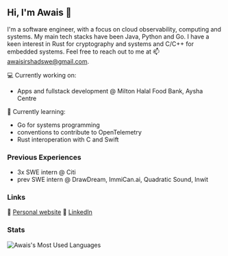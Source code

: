 ## Hi, I'm Awais 👋

I'm a software engineer, with a focus on cloud observability, computing and systems. My main tech stacks have been Java, Python and Go. I have a keen interest in Rust for cryptography and systems and C/C++ for embedded systems. Feel free to reach out to me at 📫 [awaisirshadswe@gmail.com](awaisirshadswe@gmail.com).

💻 Currently working on:
- Apps and fullstack development @ Milton Halal Food Bank, Aysha Centre

🌱 Currently learning: 
- Go for systems programming
- conventions to contribute to OpenTelemetry
- Rust interoperation with C and Swift

### Previous Experiences
- 3x SWE intern @ Citi
- prev SWE intern @ DrawDream, ImmiCan.ai, Quadratic Sound, Inwit

### Links
🔗 [Personal website](https://www.awaisirshad.com/)
🔗 [LinkedIn](http://www.linkedin.com/in/awais-irshad-43281a1b6)

### Stats
["https://github-readme-stats.vercel.app/api?username=awaisirshad1&show_icons=true&theme=algolia"]::

![Awais's Most Used Languages](https://github-readme-stats.vercel.app/api/top-langs/?username=awaisirshad1&layout=compact&theme=algolia)


<!--
**awaisirshad1/awaisirshad1** is a ✨ _special_ ✨ repository because its `README.md` (this file) appears on your GitHub profile.

Here are some ideas to get you started:

- 🔭 I’m currently working on ...
- 🌱 I’m currently learning ...
- 👯 I’m looking to collaborate on ...
- 🤔 I’m looking for help with ...
- 💬 Ask me about ...
- 📫 How to reach me: ...
- 😄 Pronouns: ...
- ⚡ Fun fact: ...
-->
